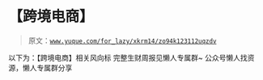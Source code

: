 # 【跨境电商】

> 原文：[`www.yuque.com/for_lazy/xkrm14/zo94k123112uqzdv`](https://www.yuque.com/for_lazy/xkrm14/zo94k123112uqzdv)

<ne-p id="udd11c3b4" data-lake-id="udd11c3b4"><ne-text id="u12e908d7">以下为：【跨境电商】相关风向标</ne-text></ne-p> <ne-p id="ua3ac3437" data-lake-id="ua3ac3437"><ne-text id="u3c010739">完整生财周报见懒人专属群~</ne-text></ne-p> <ne-p id="u654ee122" data-lake-id="u654ee122"><ne-text id="udbad3f37">公众号懒人找资源，懒人专属群分享</ne-text></ne-p>